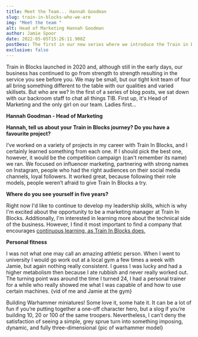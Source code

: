 ```yaml
---
title: Meet the Team... Hannah Goodman
slug: train-in-blocks-who-we-are
img: "Meet the team "
alt: Head of Marketing Hannah Goodman
author: Jamie Spoor
date: 2022-05-05T15:26:11.908Z
postDesc: The first in our new series where we introduce the Train in Blocks team
exclusive: false
---
```

Train in Blocks launched in 2020 and, although still in the early days, our business has continued to go from strength to strength resulting in the service you see before you. We may be small, but our tight knit team of four all bring something different to the table with our qualities and varied skillsets. But who are we? In the first of a series of blog posts, we sat down with our backroom staff to chat all things TIB. First up, it's Head of Marketing and the only girl on our team. Ladies first...

**Hannah Goodman - Head of Marketing** 

**Hannah, tell us about your Train in Blocks journey? Do you have a favourite project?** 

I’ve worked on a variety of projects in my career with Train In Blocks, and I certainly learned something from each one. If I should pick the best one, however, it would be the competition campaign (can't remember its name) we ran. We focused on influencer marketing, partnering with strong names on Instagram, people who had the right audiences on their social media channels, loyal followers. It worked great, because following their role models, people weren’t afraid to give Train In Blocks a try.

**Where do you see yourself in five years?** 

Right now I'd like to continue to develop my leadership skills, which is why I'm excited about the opportunity to be a marketing manager at Train In Blocks. Additionally, I'm interested in learning more about the technical side of the business. However, I find it most important to find a company that encourages [continuous learning, as Train In Blocks does.](https://traininblocks.com/blog/seo-for-personal-trainers-how-to-get-started/)

**Personal fitness**

I was not what one may call an amazing athletic person. When I went to university I would go work out at a local gym a few times a week with Jamie, but again nothing really consistent. I guess I was lucky and had a higher metabolism then because I ate rubbish and never really worked out. The turning point was around the time I turned 24, I had a personal trainer for a while who really showed me what I was capable of and how to use certain machines. {vid of me and Jamie at the gym}

Building Warhammer miniatures! Some love it, some hate it. It can be a lot of fun if you’re putting together a one-off character hero, but a slog if you’re building 10, 20 or 100 of the same troopers. Nevertheless, I can’t deny the satisfaction of seeing a simple, grey sprue turn into something imposing, dynamic, and fully three-dimensional {pic of warhammer model}